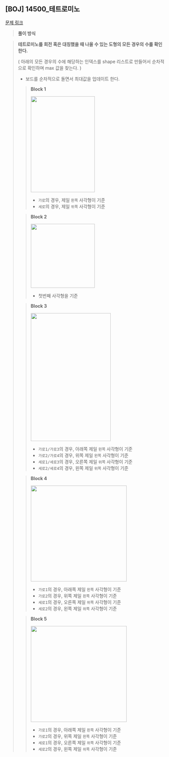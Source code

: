 ## [BOJ] 14500_테트로미노

[문제 링크](https://www.acmicpc.net/problem/14500)

> **풀이 방식**

> **테트로미노를 회전 혹은 대칭했을 때 나올 수 있는 도형의 모든 경우의 수를 확인한다.**
>
> ( 아래의 모든 경우의 수에 해당하는 인덱스를 shape 리스트로 만들어서 순차적으로 확인하며 max 값을 찾는다. )
> - 보드를 순차적으로 돌면서 최대값을 업데이트 한다.
>
>> **Block 1**
>>
>> <img src="https://github.com/ahyun39/CodingTest/assets/70644095/76a7fb6a-921c-4b2e-bc9c-aea10ffb0598" width="200" height="300"/>
>>
>> - `가로`의 경우, 제일 `왼쪽` 사각형이 기준
>> - `세로`의 경우, 제일 `위쪽` 사각형이 기준
>
>> **Block 2**
>>
>> <img src="https://github.com/ahyun39/CodingTest/assets/70644095/7ab7f55b-4c56-43e3-bea6-e07c0f669114" width="200" height="200"/>
>> 
>> - 첫번째 사각형을 기준
>
>> **Block 3**
>>
>> <img src="https://github.com/ahyun39/CodingTest/assets/70644095/a101dea9-1820-45ad-a43d-eda06cfcb032" width="250" height="400"/>
>> 
>> - `가로1/가로3`의 경우, 아래쪽 제일 `왼쪽` 사각형이 기준
>> - `가로2/가로4`의 경우, 위쪽 제일 `왼쪽` 사각형이 기준
>> - `세로1/세로3`의 경우, 오른쪽 제일 `위쪽` 사각형이 기준
>> - `세로2/세로4`의 경우, 왼쪽 제일 `위쪽` 사각형이 기준
>
>> **Block 4**
>>
>> <img src="https://github.com/ahyun39/CodingTest/assets/70644095/b94f81d8-d95c-4b6c-9006-2129384cfa6b" width="300" height="300"/>
>> 
>> - `가로1`의 경우, 아래쪽 제일 `왼쪽` 사각형이 기준
>> - `가로2`의 경우, 위쪽 제일 `왼쪽` 사각형이 기준
>> - `세로1`의 경우, 오른쪽 제일 `위쪽` 사각형이 기준
>> - `세로2`의 경우, 왼쪽 제일 `위쪽` 사각형이 기준
>
>> **Block 5**
>>
>> <img src="https://github.com/ahyun39/CodingTest/assets/70644095/8c8e4dd4-e98d-401b-a6ff-91530eb18ede" width="300" height="300"/>
>> 
>> - `가로1`의 경우, 아래쪽 제일 `왼쪽` 사각형이 기준
>> - `가로2`의 경우, 위쪽 제일 `왼쪽` 사각형이 기준
>> - `세로1`의 경우, 오른쪽 제일 `위쪽` 사각형이 기준
>> - `세로2`의 경우, 왼쪽 제일 `위쪽` 사각형이 기준
